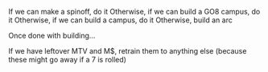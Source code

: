 If we can make a spinoff, do it
Otherwise, if we can build a GO8 campus, do it
Otherwise, if we can build a campus, do it
Otherwise, build an arc

Once done with building...

If we have leftover MTV and M$, retrain them to anything else (because these might go away if a 7 is rolled)
